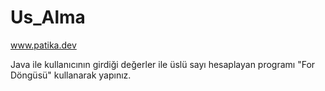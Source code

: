 # Us_Alma

www.patika.dev

Java ile kullanıcının girdiği değerler ile üslü sayı hesaplayan programı "For Döngüsü" kullanarak yapınız.
